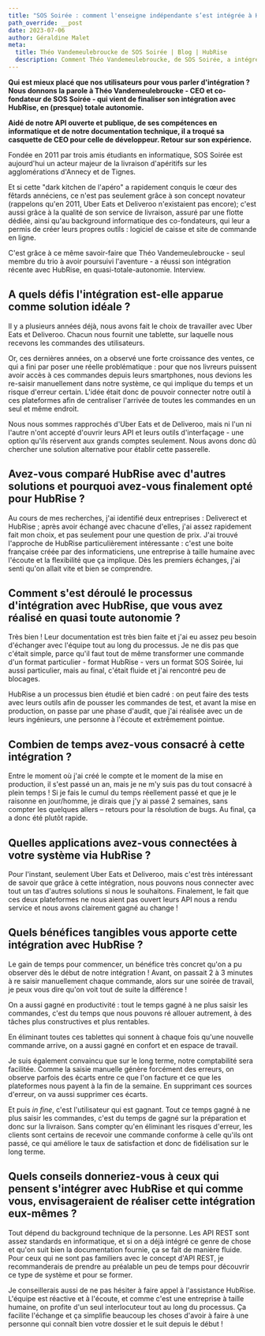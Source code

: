 ```yaml
---
title: "SOS Soirée : comment l'enseigne indépendante s’est intégrée à HubRise en toute autonomie"
path_override: __post
date: 2023-07-06
author: Géraldine Malet
meta:
  title: Théo Vandemeulebroucke de SOS Soirée | Blog | HubRise
  description: Comment Théo Vandemeulebroucke, de SOS Soirée, a intégré son logiciel de caisse maison à HubRise en quasi autonomie complète.
---
```


**Qui est mieux placé que nos utilisateurs pour vous parler d'intégration ? Nous donnons la parole à Théo Vandemeulebroucke - CEO et co-fondateur de SOS Soirée - qui vient de finaliser son intégration avec HubRise, en (presque) totale autonomie.**

**Aidé de notre API ouverte et publique, de ses compétences en informatique et de notre documentation technique, il a troqué sa casquette de CEO pour celle de développeur. Retour sur son expérience.**

Fondée en 2011 par trois amis étudiants en informatique, SOS Soirée est aujourd'hui un acteur majeur de la livraison d'apéritifs sur les agglomérations d'Annecy et de Tignes.

Et si cette "dark kitchen de l'apéro" a rapidement conquis le cœur des fêtards annéciens, ce n'est pas seulement grâce à son concept novateur (rappelons qu'en 2011, Uber Eats et Deliveroo n'existaient pas encore); c'est aussi grâce à la qualité de son service de livraison, assuré par une flotte dédiée, ainsi qu'au background informatique des co-fondateurs, qui leur a permis de créer leurs propres outils : logiciel de caisse et site de commande en ligne.

C'est grâce à ce même savoir-faire que Théo Vandemeulebroucke - seul membre du trio à avoir poursuivi l'aventure - a réussi son intégration récente avec HubRise, en quasi-totale-autonomie. Interview.

## A quels défis l'intégration est-elle apparue comme solution idéale ?

Il y a plusieurs années déjà, nous avons fait le choix de travailler avec Uber Eats et Deliveroo. Chacun nous fournit une tablette, sur laquelle nous recevons les commandes des utilisateurs.

Or, ces dernières années, on a observé une forte croissance des ventes, ce qui a fini par poser une réelle problématique : pour que nos livreurs puissent avoir accès à ces commandes depuis leurs smartphones, nous devions les re-saisir manuellement dans notre système, ce qui implique du temps et un risque d'erreur certain. L'idée était donc de pouvoir connecter notre outil à ces plateformes afin de centraliser l'arrivée de toutes les commandes en un seul et même endroit.

Nous nous sommes rapprochés d'Uber Eats et de Deliveroo, mais ni l'un ni l'autre n'ont accepté d'ouvrir leurs API et leurs outils d'interfaçage - une option qu'ils réservent aux grands comptes seulement. Nous avons donc dû chercher une solution alternative pour établir cette passerelle.

## Avez-vous comparé HubRise avec d'autres solutions et pourquoi avez-vous finalement opté pour HubRise ?

Au cours de mes recherches, j'ai identifié deux entreprises : Deliverect et HubRise ; après avoir échangé avec chacune d'elles, j'ai assez rapidement fait mon choix, et pas seulement pour une question de prix. J'ai trouvé l'approche de HubRise particulièrement intéressante : c'est une boite française créée par des informaticiens, une entreprise à taille humaine avec l'écoute et la flexibilité que ça implique. Dès les premiers échanges, j'ai senti qu'on allait vite et bien se comprendre.

## Comment s'est déroulé le processus d'intégration avec HubRise, que vous avez réalisé en quasi toute autonomie ?

Très bien ! Leur documentation est très bien faite et j'ai eu assez peu besoin d'échanger avec l'équipe tout au long du processus. Je ne dis pas que c'était simple, parce qu'il faut tout de même transformer une commande d'un format particulier - format HubRise - vers un format SOS Soirée, lui aussi particulier, mais au final, c'était fluide et j'ai rencontré peu de blocages.

HubRise a un processus bien étudié et bien cadré : on peut faire des tests avec leurs outils afin de pousser les commandes de test, et avant la mise en production, on passe par une phase d'audit, que j'ai réalisée avec un de leurs ingénieurs, une personne à l'écoute et extrêmement pointue.

## Combien de temps avez-vous consacré à cette intégration ?

Entre le moment où j'ai créé le compte et le moment de la mise en production, il s'est passé un an, mais je ne m'y suis pas du tout consacré à plein temps ! Si je fais le cumul du temps réellement passé et que je le raisonne en jour/homme, je dirais que j'y ai passé 2 semaines, sans compter les quelques allers – retours pour la résolution de bugs. Au final, ça a donc été plutôt rapide.

## Quelles applications avez-vous connectées à votre système via HubRise ?

Pour l'instant, seulement Uber Eats et Deliveroo, mais c'est très intéressant de savoir que grâce à cette intégration, nous pouvons nous connecter avec tout un tas d'autres solutions si nous le souhaitons. Finalement, le fait que ces deux plateformes ne nous aient pas ouvert leurs API nous a rendu service et nous avons clairement gagné au change !

## Quels bénéfices tangibles vous apporte cette intégration avec HubRise ?

Le gain de temps pour commencer, un bénéfice très concret qu'on a pu observer dès le début de notre intégration ! Avant, on passait 2 à 3 minutes à re saisir manuellement chaque commande, alors sur une soirée de travail, je peux vous dire qu'on voit tout de suite la différence !

On a aussi gagné en productivité : tout le temps gagné à ne plus saisir les commandes, c'est du temps que nous pouvons ré allouer autrement, à des tâches plus constructives et plus rentables.

En éliminant toutes ces tablettes qui sonnent à chaque fois qu'une nouvelle commande arrive, on a aussi gagné en confort et en espace de travail.

Je suis également convaincu que sur le long terme, notre comptabilité sera facilitée. Comme la saisie manuelle génère forcément des erreurs, on observe parfois des écarts entre ce que l'on facture et ce que les plateformes nous payent à la fin de la semaine. En supprimant ces sources d'erreur, on va aussi supprimer ces écarts.

Et puis _in fine_, c'est l'utilisateur qui est gagnant. Tout ce temps gagné à ne plus saisir les commandes, c'est du temps de gagné sur la préparation et donc sur la livraison. Sans compter qu'en éliminant les risques d'erreur, les clients sont certains de recevoir une commande conforme à celle qu'ils ont passé, ce qui améliore le taux de satisfaction et donc de fidélisation sur le long terme.

## Quels conseils donneriez-vous à ceux qui pensent s'intégrer avec HubRise et qui comme vous, envisageraient de réaliser cette intégration eux-mêmes ?

Tout dépend du background technique de la personne. Les API REST sont assez standards en informatique, et si on a déjà intégré ce genre de chose et qu'on suit bien la documentation fournie, ça se fait de manière fluide. Pour ceux qui ne sont pas familiers avec le concept d'API REST, je recommanderais de prendre au préalable un peu de temps pour découvrir ce type de système et pour se former.

Je conseillerais aussi de ne pas hésiter à faire appel à l'assistance HubRise. L'équipe est réactive et à l'écoute, et comme c'est une entreprise à taille humaine, on profite d'un seul interlocuteur tout au long du processus. Ça facilite l'échange et ça simplifie beaucoup les choses d'avoir à faire à une personne qui connaît bien votre dossier et le suit depuis le début !
